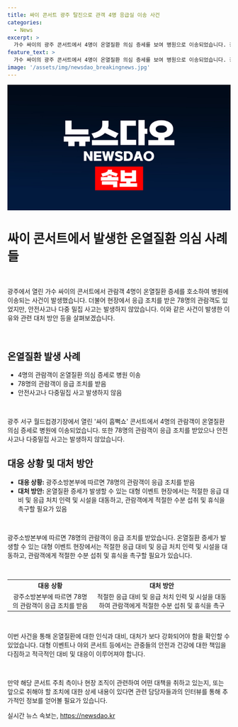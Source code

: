 ```yaml
---
title: 싸이 콘서트 광주 탈진으로 관객 4명 응급실 이송 사건
categories:
  - News
excerpt: >
  가수 싸이의 광주 콘서트에서 4명이 온열질환 의심 증세를 보여 병원으로 이송되었습니다. 광주소방본부는 싸이 흠뻑쇼에서 78명이 응급조치를 받았으며, 안전사고는 발생하지 않았다고 밝혔습니다.
feature_text: >
  가수 싸이의 광주 콘서트에서 4명이 온열질환 의심 증세를 보여 병원으로 이송되었습니다. 광주소방본부는 싸이 흠뻑쇼에서 78명이 응급조치를 받았으며, 안전사고는 발생하지 않았다고 밝혔습니다.
image: '/assets/img/newsdao_breakingnews.jpg'
---
```


<p><img src="/assets/img/newsdao_breakingnews.jpg" alt="pcversion 속보" /></p>

<h1>싸이 콘서트에서 발생한 온열질환 의심 사례들</h1>

<p data-ke-size="size16">&nbsp;</p>

<p>광주에서 열린 가수 싸이의 콘서트에서 관람객 4명이 온열질환 증세를 호소하여 병원에 이송되는 사건이 발생했습니다. 더불어 현장에서 응급 조치를 받은 78명의 관람객도 있었지만, 안전사고나 다중 밀집 사고는 발생하지 않았습니다. 이와 같은 사건이 발생한 이유와 관련 대처 방안 등을 살펴보겠습니다.</p>

<p data-ke-size="size16">&nbsp;</p>

<h2 data-ke-size="size26">온열질환 발생 사례</h2>

<div>
  <ul>
    <li>4명의 관람객이 온열질환 의심 증세로 병원 이송</li>
    <li>78명의 관람객이 응급 조치를 받음</li>
    <li>안전사고나 다중밀집 사고 발생하지 않음</li>
  </ul>
</div>

<p data-ke-size="size16">&nbsp;</p>

<p>광주 서구 월드컵경기장에서 열린 '싸이 흠뻑쇼' 콘서트에서 4명의 관람객이 온열질환 의심 증세로 병원에 이송되었습니다. 또한 78명의 관람객이 응급 조치를 받았으나 안전사고나 다중밀집 사고는 발생하지 않았습니다.</p>

<h2 data-ke-size="size26">대응 상황 및 대처 방안</h2>

<div>
  <ul>
    <li><b>대응 상황:</b> 광주소방본부에 따르면 78명의 관람객이 응급 조치를 받음</li>
    <li><b>대처 방안:</b> 온열질환 증세가 발생할 수 있는 대형 이벤트 현장에서는 적절한 응급 대비 및 응급 처치 인력 및 시설을 대동하고, 관람객에게 적절한 수분 섭취 및 휴식을 촉구할 필요가 있음</li>
  </ul>
</div>

<p data-ke-size="size16">&nbsp;</p>

<p>광주소방본부에 따르면 78명의 관람객이 응급 조치를 받았습니다. 온열질환 증세가 발생할 수 있는 대형 이벤트 현장에서는 적절한 응급 대비 및 응급 처치 인력 및 시설을 대동하고, 관람객에게 적절한 수분 섭취 및 휴식을 촉구할 필요가 있습니다.</p>

<p data-ke-size="size16">&nbsp;</p>

<table>
  <tbody>
    <tr>
      <td style="text-align: center; height: 17px;"><b>대응 상황</b></td>
      <td style="text-align: center; height: 17px;"><b>대처 방안</b></td>
    </tr>
    <tr>
      <td style="text-align: center;">광주소방본부에 따르면 78명의 관람객이 응급 조치를 받음</td>
      <td style="text-align: center;">적절한 응급 대비 및 응급 처치 인력 및 시설을 대동하여 관람객에게 적절한 수분 섭취 및 휴식을 촉구</td>
    </tr>
  </tbody>
</table>

<p data-ke-size="size16">&nbsp;</p>

<p>이번 사건을 통해 온열질환에 대한 인식과 대비, 대처가 보다 강화되어야 함을 확인할 수 있었습니다. 대형 이벤트나 야외 콘서트 등에서는 관중들의 안전과 건강에 대한 책임을 다짐하고 적극적인 대비 및 대응이 이루어져야 합니다.</p>

<p data-ke-size="size16">&nbsp;</p>

<p>만약 해당 콘서트 주최 측이나 현장 조직이 관련하여 어떤 대책을 취하고 있는지, 또는 앞으로 취해야 할 조치에 대한 상세 내용이 있다면 관련 담당자들과의 인터뷰를 통해 추가적인 정보를 얻어볼 필요가 있습니다.</p>
실시간 뉴스 속보는, <a href="https://newsdao.kr" rel="dofollow">https://newsdao.kr</a>



